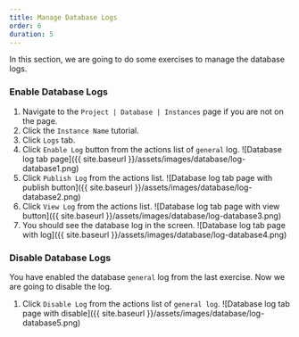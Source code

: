 ```yaml
---
title: Manage Database Logs
order: 6
duration: 5
---
```


In this section, we are going to do some exercises to manage the database logs.


### Enable Database Logs

1. Navigate to the `Project | Database | Instances` page if you are not on the page.
1. Click the `Instance Name` tutorial.
1. Click `Logs` tab.
1. Click `Enable Log` button from the actions list of `general` log. 
![Database log tab page]({{ site.baseurl }}/assets/images/database/log-database1.png)
1. Click `Publish Log` from the actions list.
![Database log tab page with publish button]({{ site.baseurl }}/assets/images/database/log-database2.png)
1. Click `View Log` from the actions list.
![Database log tab page with view button]({{ site.baseurl }}/assets/images/database/log-database3.png)
1. You should see the database log in the screen.
![Database log tab page with log]({{ site.baseurl }}/assets/images/database/log-database4.png)

### Disable Database Logs

You have enabled the database `general` log from the last exercise. Now we are going to disable the log.

1. Click `Disable Log` from the actions list of `general log`.
![Database log tab page with disable]({{ site.baseurl }}/assets/images/database/log-database5.png)
 